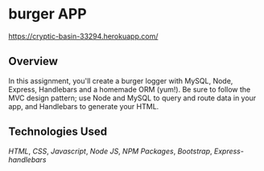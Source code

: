 # burger APP

https://cryptic-basin-33294.herokuapp.com/

## Overview
In this assignment, you'll create a burger logger with MySQL, Node, Express, Handlebars and a homemade ORM (yum!). Be sure to follow the MVC design pattern; use Node and MySQL to query and route data in your app, and Handlebars to generate your HTML.

## Technologies Used
_HTML_,
_CSS_,
_Javascript_,
_Node JS_,
_NPM Packages_,
_Bootstrap_,
_Express-handlebars_
